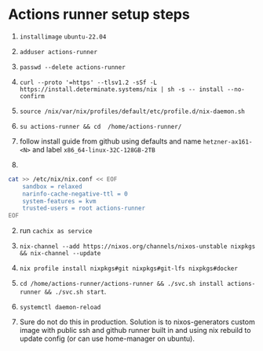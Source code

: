# Actions runner setup steps

1. `installimage` `ubuntu-22.04`
2. `adduser actions-runner`
3. `passwd --delete actions-runner` 
4. `curl --proto '=https' --tlsv1.2 -sSf -L https://install.determinate.systems/nix | sh -s -- install --no-confirm`
5. `source /nix/var/nix/profiles/default/etc/profile.d/nix-daemon.sh`
6. `su actions-runner && cd  /home/actions-runner/`
7. follow install guide from github using defaults and name `hetzner-ax161-<N>` and label `x86_64-linux-32C-128GB-2TB`

8. 
```bash
cat >> /etc/nix/nix.conf << EOF
    sandbox = relaxed
    narinfo-cache-negative-ttl = 0      
    system-features = kvm     
    trusted-users = root actions-runner
EOF
```


2. run `cachix as service`

3.  `nix-channel --add https://nixos.org/channels/nixos-unstable nixpkgs && nix-channel --update`

4.  `nix profile install nixpkgs#git nixpkgs#git-lfs nixpkgs#docker` 

1. `cd /home/actions-runner/actions-runner && ./svc.sh install actions-runner && ./svc.sh start`.

5.  `systemctl daemon-reload`

6.   Sure do not do this in production. Solution is to nixos-generators custom image with public ssh and github runner built in and using nix rebuild to update config (or can use home-manager on ubuntu). 